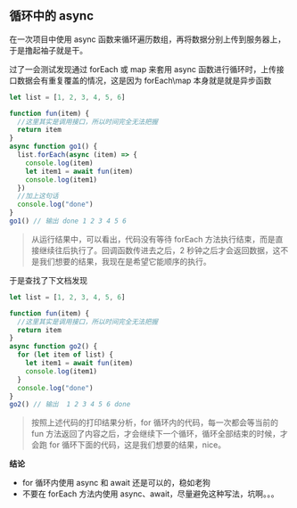 ## 循环中的 async

在一次项目中使用 async 函数来循环遍历数组，再将数据分别上传到服务器上，于是撸起袖子就是干。

过了一会测试发现通过 forEach 或 map 来套用 async 函数进行循环时，上传接口数据会有重复覆盖的情况，这是因为 forEach\map 本身就是就是异步函数

```js
let list = [1, 2, 3, 4, 5, 6]

function fun(item) {
  //这里其实是调用接口，所以时间完全无法把握
  return item
}
async function go1() {
  list.forEach(async (item) => {
    console.log(item)
    let item1 = await fun(item)
    console.log(item1)
  })
  //加上这句话
  console.log("done")
}
go1() // 输出 done 1 2 3 4 5 6
```

> 从运行结果中，可以看出，代码没有等待 forEach 方法执行结束，而是直接继续往后执行了。回调函数传进去之后，2 秒钟之后才会返回数据，这不是我们想要的结果，我现在是希望它能顺序的执行。

于是查找了下文档发现

```js
let list = [1, 2, 3, 4, 5, 6]

function fun(item) {
  //这里其实是调用接口，所以时间完全无法把握
  return item
}
async function go2() {
  for (let item of list) {
    let item1 = await fun(item)
    console.log(item1)
  }
  console.log("done")
}
go2() // 输出  1 2 3 4 5 6 done
```

> 按照上述代码的打印结果分析，for 循环内的代码，每一次都会等当前的 fun 方法返回了内容之后，才会继续下一个循环，循环全部结束的时候，才会跑 for 循环下面的代码，这是我们想要的结果，nice。

**结论**

- for 循环内使用 async 和 await 还是可以的，稳如老狗
- 不要在 forEach 方法内使用 async、await，尽量避免这种写法，坑啊。。。
